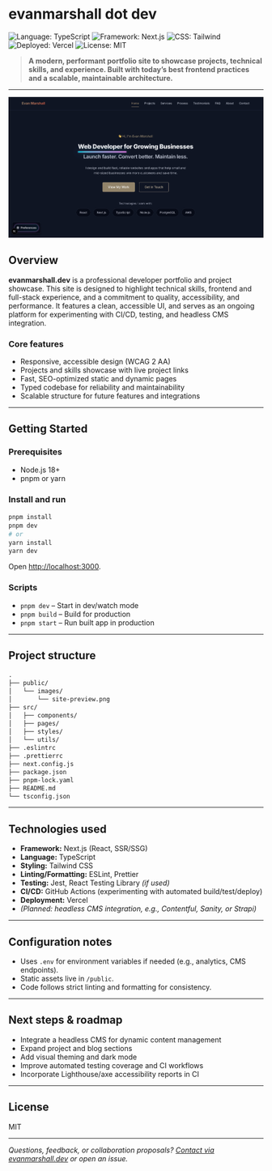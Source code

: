 # evanmarshall dot dev

![Language: TypeScript](https://img.shields.io/badge/language-TypeScript-3178c6?logo=typescript&logoColor=white)
![Framework: Next.js](https://img.shields.io/badge/Next.js-14.x-black?logo=nextdotjs)
![CSS: Tailwind](https://img.shields.io/badge/Tailwind_CSS-3.x-38bdf8?logo=tailwindcss)
![Deployed: Vercel](https://img.shields.io/badge/Deployed-Vercel-000?logo=vercel)
![License: MIT](https://img.shields.io/badge/license-MIT-blue)

> **A modern, performant portfolio site to showcase projects, technical skills, and experience. Built with today’s best frontend practices and a scalable, maintainable architecture.**

---

![evanmarshall.dev preview](./public/images/site-preview.jpg "evanmarshall.dev homepage preview")

## Overview

**evanmarshall.dev** is a professional developer portfolio and project showcase. This site is designed to highlight technical skills, frontend and full-stack experience, and a commitment to quality, accessibility, and performance. It features a clean, accessible UI, and serves as an ongoing platform for experimenting with CI/CD, testing, and headless CMS integration.

### Core features

- Responsive, accessible design (WCAG 2 AA)
- Projects and skills showcase with live project links
- Fast, SEO-optimized static and dynamic pages
- Typed codebase for reliability and maintainability
- Scalable structure for future features and integrations

---

## Getting Started

### Prerequisites

- Node.js 18+
- pnpm or yarn

### Install and run

```sh
pnpm install
pnpm dev
# or
yarn install
yarn dev
```

Open [http://localhost:3000](http://localhost:3000).

### Scripts

- `pnpm dev` – Start in dev/watch mode
- `pnpm build` – Build for production
- `pnpm start` – Run built app in production

---

## Project structure

```text
.
├── public/
│   └── images/
│       └── site-preview.png
├── src/
│   ├── components/
│   ├── pages/
│   ├── styles/
│   └── utils/
├── .eslintrc
├── .prettierrc
├── next.config.js
├── package.json
├── pnpm-lock.yaml
├── README.md
└── tsconfig.json
```

---

## Technologies used

- **Framework:** Next.js (React, SSR/SSG)
- **Language:** TypeScript
- **Styling:** Tailwind CSS
- **Linting/Formatting:** ESLint, Prettier
- **Testing:** Jest, React Testing Library *(if used)*
- **CI/CD:** GitHub Actions (experimenting with automated build/test/deploy)
- **Deployment:** Vercel
- *(Planned: headless CMS integration, e.g., Contentful, Sanity, or Strapi)*

---

## Configuration notes

- Uses `.env` for environment variables if needed (e.g., analytics, CMS endpoints).
- Static assets live in `/public`.
- Code follows strict linting and formatting for consistency.

---

## Next steps & roadmap

- Integrate a headless CMS for dynamic content management
- Expand project and blog sections
- Add visual theming and dark mode
- Improve automated testing coverage and CI workflows
- Incorporate Lighthouse/axe accessibility reports in CI

---

## License

MIT

---

*Questions, feedback, or collaboration proposals? [Contact via evanmarshall.dev](https://evanmarshall.dev) or open an issue.*
